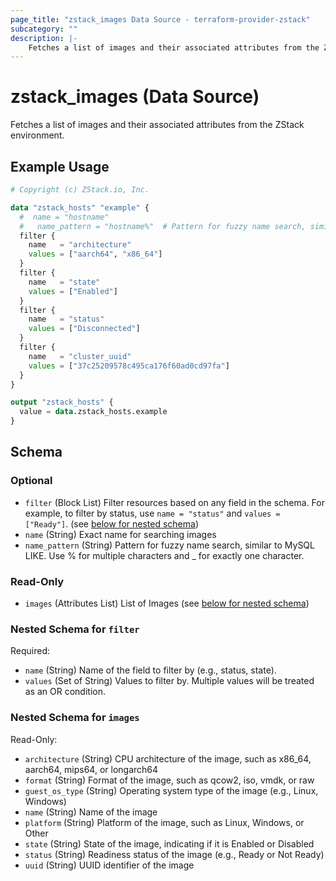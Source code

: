```yaml
---
page_title: "zstack_images Data Source - terraform-provider-zstack"
subcategory: ""
description: |-
    Fetches a list of images and their associated attributes from the ZStack environment.
---
```


# zstack_images (Data Source)

Fetches a list of images and their associated attributes from the ZStack environment.

## Example Usage

```terraform
# Copyright (c) ZStack.io, Inc.

data "zstack_hosts" "example" {
  #  name = "hostname"
  #   name_pattern = "hostname%"  # Pattern for fuzzy name search, similar to MySQL LIKE. Use % for multiple characters and _ for exactly one character.
  filter {
    name   = "architecture"
    values = ["aarch64", "x86_64"]
  }
  filter {
    name   = "state"
    values = ["Enabled"]
  }
  filter {
    name   = "status"
    values = ["Disconnected"]
  }
  filter {
    name   = "cluster_uuid"
    values = ["37c25209578c495ca176f60ad0cd97fa"]
  }
}

output "zstack_hosts" {
  value = data.zstack_hosts.example
}
```

<!-- schema generated by tfplugindocs -->
## Schema

### Optional

- `filter` (Block List) Filter resources based on any field in the schema. For example, to filter by status, use `name = "status"` and `values = ["Ready"]`. (see [below for nested schema](#nestedblock--filter))
- `name` (String) Exact name for searching images
- `name_pattern` (String) Pattern for fuzzy name search, similar to MySQL LIKE. Use % for multiple characters and _ for exactly one character.

### Read-Only

- `images` (Attributes List) List of Images (see [below for nested schema](#nestedatt--images))

<a id="nestedblock--filter"></a>
### Nested Schema for `filter`

Required:

- `name` (String) Name of the field to filter by (e.g., status, state).
- `values` (Set of String) Values to filter by. Multiple values will be treated as an OR condition.


<a id="nestedatt--images"></a>
### Nested Schema for `images`

Read-Only:

- `architecture` (String) CPU architecture of the image, such as x86_64, aarch64, mips64, or longarch64
- `format` (String) Format of the image, such as qcow2, iso, vmdk, or raw
- `guest_os_type` (String) Operating system type of the image (e.g., Linux, Windows)
- `name` (String) Name of the image
- `platform` (String) Platform of the image, such as Linux, Windows, or Other
- `state` (String) State of the image, indicating if it is Enabled or Disabled
- `status` (String) Readiness status of the image (e.g., Ready or Not Ready)
- `uuid` (String) UUID identifier of the image



